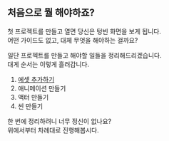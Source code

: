## 처음으로 뭘 해야하죠?

첫 프로젝트를 만들고 열면 당신은 텅빈 화면을 보게 됩니다.  
어떤 가이드도 없고, 대체 무엇을 해야하는 걸까요?

일단 프로젝트를 만들고 해야할 일들을 정리해드리겠습니다.  
대게 순서는 이렇게 흘러갑니다.

1. [에셋 추가하기](./add-assets)
2. 애니메이션 만들기
3. 액터 만들기
4. 씬 만들기

한 번에 정리하려니 너무 정신이 없나요?  
위에서부터 차례대로 진행해봅시다.